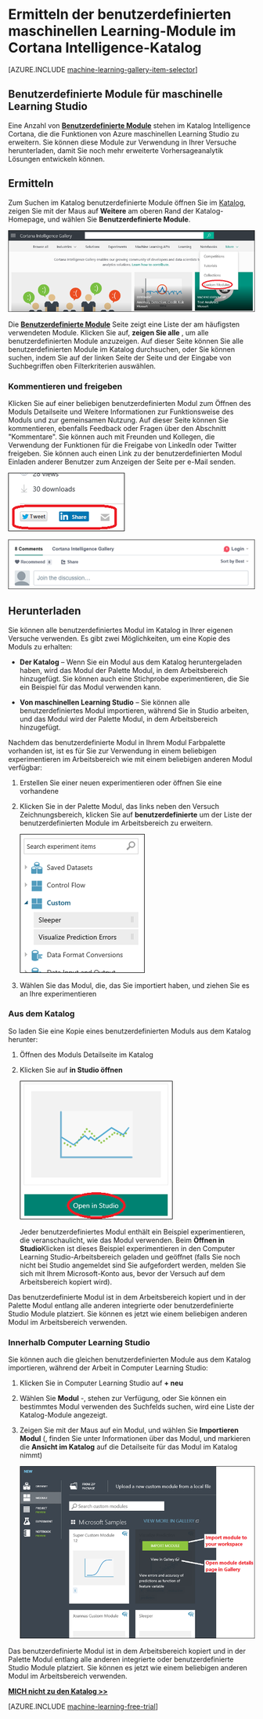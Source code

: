 <properties
    pageTitle="Benutzerdefinierte Module Cortana Intelligence Katalog | Microsoft Azure"
    description="Entdecken Sie benutzerdefinierte maschinellen Learning-Module im Katalog Intelligence Cortana."
    services="machine-learning"
    documentationCenter=""
    authors="garyericson"
    manager="jhubbard"
    editor="cgronlun"/>

<tags
    ms.service="machine-learning"
    ms.workload="data-services"
    ms.tgt_pltfrm="na"
    ms.devlang="na"
    ms.topic="article"
    ms.date="10/17/2016"
    ms.author="roopalik;garye"/>


# <a name="discover-custom-machine-learning-modules-in-the-cortana-intelligence-gallery"></a>Ermitteln der benutzerdefinierten maschinellen Learning-Module im Cortana Intelligence-Katalog

[AZURE.INCLUDE [machine-learning-gallery-item-selector](../../includes/machine-learning-gallery-item-selector.md)]

## <a name="custom-modules-for-machine-learning-studio"></a>Benutzerdefinierte Module für maschinelle Learning Studio

Eine Anzahl von **[Benutzerdefinierte Module](https://gallery.cortanaintelligence.com/customModules)** stehen im Katalog Intelligence Cortana, die die Funktionen von Azure maschinellen Learning Studio zu erweitern. Sie können diese Module zur Verwendung in Ihrer Versuche herunterladen, damit Sie noch mehr erweiterte Vorhersageanalytik Lösungen entwickeln können.

## <a name="discover"></a>Ermitteln

Zum Suchen im Katalog benutzerdefinierte Module öffnen Sie im [Katalog](http://gallery.cortanaintelligence.com), zeigen Sie mit der Maus auf **Weitere** am oberen Rand der Katalog-Homepage, und wählen Sie **Benutzerdefinierte Module**.

![Wählen Sie benutzerdefinierte Module aus der Katalog-Homepage](media/machine-learning-gallery-custom-modules/select-custom-modules-in-gallery.png)

 Die **[Benutzerdefinierte Module](https://gallery.cortanaintelligence.com/customModules)** 
 Seite zeigt eine Liste der am häufigsten verwendeten Module.
Klicken Sie auf, **zeigen Sie alle** , um alle benutzerdefinierten Module anzuzeigen.
Auf dieser Seite können Sie alle benutzerdefinierten Module im Katalog durchsuchen, oder Sie können suchen, indem Sie auf der linken Seite der Seite und der Eingabe von Suchbegriffen oben Filterkriterien auswählen.

### <a name="comment-and-share"></a>Kommentieren und freigeben

 Klicken Sie auf einer beliebigen benutzerdefinierten Modul zum Öffnen des Moduls Detailseite und Weitere Informationen zur Funktionsweise des Moduls und zur gemeinsamen Nutzung. Auf dieser Seite können Sie kommentieren, ebenfalls Feedback oder Fragen über den Abschnitt "Kommentare". Sie können auch mit Freunden und Kollegen, die Verwendung der Funktionen für die Freigabe von LinkedIn oder Twitter freigeben. Sie können auch einen Link zu der benutzerdefinierten Modul Einladen anderer Benutzer zum Anzeigen der Seite per e-Mail senden.

![Dieses Element für Freunde freigeben](media\machine-learning-gallery-how-to-use-contribute-publish\share-links.png)

![Fügen Sie eigene Kommentare hinzu](media\machine-learning-gallery-how-to-use-contribute-publish\comments.png)

## <a name="download"></a>Herunterladen

Sie können alle benutzerdefiniertes Modul im Katalog in Ihrer eigenen Versuche verwenden.
Es gibt zwei Möglichkeiten, um eine Kopie des Moduls zu erhalten:

- **Der Katalog** – Wenn Sie ein Modul aus dem Katalog heruntergeladen haben, wird das Modul der Palette Modul, in dem Arbeitsbereich hinzugefügt. Sie können auch eine Stichprobe experimentieren, die Sie ein Beispiel für das Modul verwenden kann.

- **Von maschinellen Learning Studio** – Sie können alle benutzerdefiniertes Modul importieren, während Sie in Studio arbeiten, und das Modul wird der Palette Modul, in dem Arbeitsbereich hinzugefügt.

Nachdem das benutzerdefinierte Modul in Ihrem Modul Farbpalette vorhanden ist, ist es für Sie zur Verwendung in einem beliebigen experimentieren im Arbeitsbereich wie mit einem beliebigen anderen Modul verfügbar:

1. Erstellen Sie einer neuen experimentieren oder öffnen Sie eine vorhandene
2. Klicken Sie in der Palette Modul, das links neben den Versuch Zeichnungsbereich, klicken Sie auf **benutzerdefinierte** um der Liste der benutzerdefinierten Module im Arbeitsbereich zu erweitern.

    ![Benutzerdefiniertes Modulliste Studio palette](media\machine-learning-gallery-custom-modules\custom-module-in-studio-palette.png)
3. Wählen Sie das Modul, die, das Sie importiert haben, und ziehen Sie es an Ihre experimentieren


### <a name="from-the-gallery"></a>Aus dem Katalog

So laden Sie eine Kopie eines benutzerdefinierten Moduls aus dem Katalog herunter:

1. Öffnen des Moduls Detailseite im Katalog

2. Klicken Sie auf **in Studio öffnen**

    ![Öffnen von benutzerdefinierten Modul aus dem Katalog](media\machine-learning-gallery-custom-modules\open-custom-module-from-gallery.png)

    Jeder benutzerdefiniertes Modul enthält ein Beispiel experimentieren, die veranschaulicht, wie das Modul verwenden. Beim **Öffnen in Studio**Klicken ist dieses Beispiel experimentieren in den Computer Learning Studio-Arbeitsbereich geladen und geöffnet (falls Sie noch nicht bei Studio angemeldet sind Sie aufgefordert werden, melden Sie sich mit Ihrem Microsoft-Konto aus, bevor der Versuch auf dem Arbeitsbereich kopiert wird).

Das benutzerdefinierte Modul ist in dem Arbeitsbereich kopiert und in der Palette Modul entlang alle anderen integrierte oder benutzerdefinierte Studio Module platziert. Sie können es jetzt wie einem beliebigen anderen Modul im Arbeitsbereich verwenden.

### <a name="from-within-machine-learning-studio"></a>Innerhalb Computer Learning Studio

Sie können auch die gleichen benutzerdefinierten Module aus dem Katalog importieren, während der Arbeit in Computer Learning Studio:

1. Klicken Sie in Computer Learning Studio auf **+ neu**

2. Wählen Sie **Modul** -, stehen zur Verfügung, oder Sie können ein bestimmtes Modul verwenden des Suchfelds suchen, wird eine Liste der Katalog-Module angezeigt.

3. Zeigen Sie mit der Maus auf ein Modul, und wählen Sie **Importieren Modul** (, finden Sie unter Informationen über das Modul, und markieren die **Ansicht im Katalog** auf die Detailseite für das Modul im Katalog nimmt)

    ![Importieren von benutzerdefinierten Moduls in Computer Learning Studio](media\machine-learning-gallery-custom-modules\add-custom-module-in-studio.png)

Das benutzerdefinierte Modul ist in dem Arbeitsbereich kopiert und in der Palette Modul entlang alle anderen integrierte oder benutzerdefinierte Studio Module platziert. Sie können es jetzt wie einem beliebigen anderen Modul im Arbeitsbereich verwenden.




**[MICH nicht zu den Katalog >>](http://gallery.cortanaintelligence.com)**

[AZURE.INCLUDE [machine-learning-free-trial](../../includes/machine-learning-free-trial.md)]
